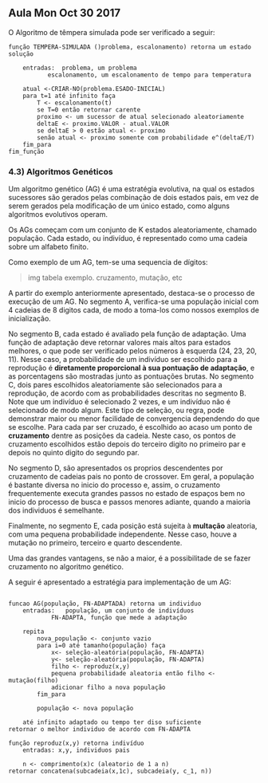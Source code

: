 ## Aula Mon Oct 30 2017

O Algoritmo de têmpera simulada pode ser verificado a seguir:

```
função TEMPERA-SIMULADA ()problema, escalonamento) retorna um estado solução

	entradas:  problema, um problema
		   escalonamento, um escalonamento de tempo para temperatura
	
	atual <-CRIAR-NO(problema.ESADO-INICIAL)
	para t=1 até infinito faça
		T <- escalonamento(t)
		se T=0 então retornar carente
		proximo <- um sucessor de atual selecionado aleatoriamente
		deltaE <- proximo.VALOR - atual.VALOR
		se deltaE > 0 estão atual <- proximo
		senão atual <- proximo somente com probabilidade e^(deltaE/T)
	fim_para
fim_função
```

### 4.3) Algoritmos Genéticos

Um algoritmo genético (AG) é uma estratégia evolutiva, na qual os estados sucessores são gerados pelas combinação de dois estados pais, em vez de serem gerados pela modificação de um único estado, como alguns algoritmos evolutivos operam.

Os AGs começam com um conjunto de K estados aleatoriamente, chamado população. Cada estado, ou indivíduo, é representado como uma cadeia sobre um alfabeto finito.


Como exemplo de um AG, tem-se uma sequencia de dígitos:

> img tabela exemplo. cruzamento, mutação, etc 


A partir do exemplo anteriormente apresentado, destaca-se o processo de execução de um AG. No segmento A, verifica-se uma população inicial com 4 cadeias de 8 digitos cada, de modo a toma-los como nossos exemplos de inicialização.

No segmento B, cada estado é avaliado pela função de adaptação. Uma função de adaptação deve retornar valores mais altos para estados melhores, o que pode ser verificado pelos números à esquerda (24, 23, 20, 11). Nesse caso, a probabilidade de um indivíduo ser escolhido para a reprodução é **diretamente proporcional à sua pontuação de adaptação**, e as porcentagens são mostradas junto as pontuações  brutas. No segmento C, dois pares escolhidos aleatoriamente são selecionados para a reprodução, de acordo com as probabilidades descritas no segmento B. Note que um indivíduo é selecionado 2 vezes, e um indivíduo não é selecionado de modo algum. Este tipo de seleção, ou regra, pode demonstrar maior ou menor facilidade de convergencia dependendo do que se escolhe. Para cada par ser cruzado, é escolhido ao acaso um ponto de **cruzamento** dentre as posições da cadeia. Neste caso, os pontos de cruzamento escolhidos estão depois do terceiro digito no primeiro par e depois no quinto digito do segundo par.

No segmento D, são apresentados os proprios descendentes por cruzamento de cadeias pais no ponto de crossover. Em geral, a população é bastante diversa no inicio do processo e, assim, o cruzamento frequentemente executa grandes passos no estado de espaços bem no inicio do processo de busca e passos menores adiante, quando a maioria dos individuos é semelhante.

Finalmente, no segmento E, cada posição está sujeita à **multação** aleatoria, com uma pequena probabilidade independente. Nesse caso, houve a mutação no primeiro, terceiro e quarto descendente.

Uma das grandes vantagens, se não a maior, é a possibilitade de se fazer cruzamento no algoritmo genético.

A seguir é apresentado a estratégia para implementação de um AG:

```

funcao AG(população, FN-ADAPTADA) retorna um individuo
	entradas:	população, um conjunto de indivíduos
			FN-ADAPTA, função que mede a adaptação

	repita
		nova_população <- conjunto vazio
		para i=0 até tamanho(população) faça
			x<- seleção-aleatória(população, FN-ADAPTA)
			y<- seleção-aleatória(população, FN-ADAPTA)
			filho <- reproduz(x,y)
			pequena probabilidade aleatoria então filho <- mutação(filho)
			adicionar filho a nova população
		fim_para
		
		população <- nova população
		
	até infinito adaptado ou tempo ter diso suficiente
retornar o melhor individuo de acordo com FN-ADAPTA

função reproduz(x,y) retorna indivíduo
	entradas: x,y, individuos pais

	n <- comprimento(x)c (aleatorio de 1 a n)
retornar concatena(subcadeia(x,1c), subcadeia(y, c_1, n))

```


	
